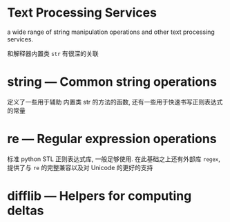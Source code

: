 # Text Processing Services

a wide range of string manipulation operations and other text processing services.

和解释器内置类 `str` 有很深的关联

# string — Common string operations

定义了一些用于辅助 内置类 str 的方法的函数, 还有一些用于快速书写正则表达式的常量 

# re — Regular expression operations

标准 python STL 正则表达式库, 一般足够使用. 在此基础之上还有外部库 `regex`, 提供了与 `re` 的完整兼容以及对 Unicode 的更好的支持





# difflib — Helpers for computing deltas

